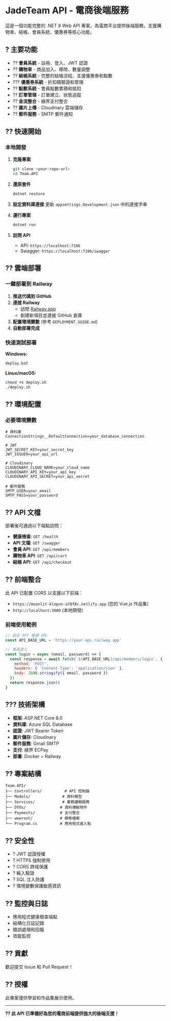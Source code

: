 # JadeTeam API - 電商後端服務

這是一個功能完整的 .NET 8 Web API 專案，為電商平台提供後端服務，支援購物車、結帳、會員系統、優惠券等核心功能。

## ? 主要功能

- ?? **會員系統** - 註冊、登入、JWT 認證
- ?? **購物車** - 商品加入、移除、數量調整
- ?? **結帳系統** - 完整的結帳流程，支援優惠券和點數
- ??? **優惠券系統** - 折扣碼驗證和管理
- ?? **點數系統** - 會員點數累積和抵扣
- ?? **訂單管理** - 訂單建立、狀態追蹤
- ?? **金流整合** - 綠界支付整合
- ?? **圖片上傳** - Cloudinary 雲端儲存
- ?? **郵件服務** - SMTP 郵件通知

## ?? 快速開始

### 本地開發

1. **克隆專案**
   ```bash
   git clone <your-repo-url>
   cd Team.API
   ```

2. **還原套件**
   ```bash
   dotnet restore
   ```

3. **設定資料庫連接**
   更新 `appsettings.Development.json` 中的連接字串

4. **運行專案**
   ```bash
   dotnet run
   ```

5. **訪問 API**
   - API: `https://localhost:7106`
   - Swagger: `https://localhost:7106/swagger`

## ?? 雲端部署

### 一鍵部署到 Railway

1. **推送代碼到 GitHub**
2. **連接 Railway**
   - 訪問 [Railway.app](https://railway.app)
   - 創建新項目並連接 GitHub 倉庫
3. **配置環境變數** (參考 `DEPLOYMENT_GUIDE.md`)
4. **自動部署完成**

### 快速測試部署

**Windows:**
```bash
deploy.bat
```

**Linux/macOS:**
```bash
chmod +x deploy.sh
./deploy.sh
```

## ?? 環境配置

### 必要環境變數

```env
# 資料庫
ConnectionStrings__DefaultConnection=your_database_connection

# JWT
JWT_SECRET_KEY=your_secret_key
JWT_ISSUER=your_api_url

# Cloudinary
CLOUDINARY_CLOUD_NAME=your_cloud_name
CLOUDINARY_API_KEY=your_api_key
CLOUDINARY_API_SECRET=your_api_secret

# 郵件服務
SMTP_USER=your_email
SMTP_PASS=your_password
```

## ?? API 文檔

部署後可通過以下端點訪問：

- **健康檢查**: `GET /health`
- **API 文檔**: `GET /swagger`
- **會員 API**: `GET /api/members`
- **購物車 API**: `GET /api/cart`
- **結帳 API**: `GET /api/checkout`

## ?? 前端整合

此 API 已配置 CORS 以支援以下前端：
- `https://moonlit-klepon-a78f8c.netlify.app` (您的 Vue.js 作品集)
- `http://localhost:3000` (本地開發)

### 前端使用範例

```javascript
// 設定 API 基礎 URL
const API_BASE_URL = 'https://your-api.railway.app'

// 會員登入
const login = async (email, password) => {
  const response = await fetch(`${API_BASE_URL}/api/members/login`, {
    method: 'POST',
    headers: { 'Content-Type': 'application/json' },
    body: JSON.stringify({ email, password })
  })
  return response.json()
}
```

## ??? 技術架構

- **框架**: ASP.NET Core 8.0
- **資料庫**: Azure SQL Database
- **認證**: JWT Bearer Token
- **圖片儲存**: Cloudinary
- **郵件服務**: Gmail SMTP
- **支付**: 綠界 ECPay
- **部署**: Docker + Railway

## ?? 專案結構

```
Team.API/
├── Controllers/          # API 控制器
├── Models/              # 資料模型
├── Services/            # 業務邏輯服務
├── DTOs/               # 資料傳輸物件
├── Payments/           # 支付整合
├── wwwroot/            # 靜態檔案
└── Program.cs          # 應用程式進入點
```

## ?? 安全性

- ? JWT 認證授權
- ? HTTPS 強制使用
- ? CORS 跨域保護
- ? 輸入驗證
- ? SQL 注入防護
- ? 環境變數保護敏感資訊

## ?? 監控與日誌

- 應用程式健康檢查端點
- 結構化日誌記錄
- 錯誤處理和回報
- 效能監控

## ?? 貢獻

歡迎提交 Issue 和 Pull Request！

## ?? 授權

此專案僅供學習和作品集展示使用。

---

**?? 此 API 已準備好為您的電商前端提供強大的後端支援！**
